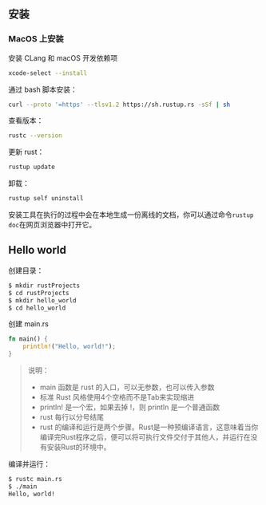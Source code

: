 ## 安装 

### MacOS 上安装

安装 CLang 和 macOS 开发依赖项

```bash
xcode-select --install
```

通过 bash 脚本安装：

```bash
curl --proto '=https' --tlsv1.2 https://sh.rustup.rs -sSf | sh
```

查看版本：

```bash
rustc --version
```

更新 rust：

```bash
rustup update
```

卸载：

```bash
rustup self uninstall
```

安装工具在执行的过程中会在本地生成一份离线的文档，你可以通过命令`rustup doc`在网页浏览器中打开它。

## Hello world

创建目录：

```bash
$ mkdir rustProjects
$ cd rustProjects
$ mkdir hello_world
$ cd hello_world
```

创建 main.rs

```rust
fn main() {
    println!("Hello, world!");
}
```

>说明：
>
>- main 函数是 rust 的入口，可以无参数，也可以传入参数
>- 标准 Rust 风格使用4个空格而不是Tab来实现缩进
>- println! 是一个宏，如果去掉 !，则 println 是一个普通函数
>- rust 每行以分号结尾
>- rust 的编译和运行是两个步骤。Rust是一种预编译语言，这意味着当你编译完Rust程序之后，便可以将可执行文件交付于其他人，并运行在没有安装Rust的环境中。

编译并运行：

```bash
$ rustc main.rs
$ ./main
Hello, world!
```

